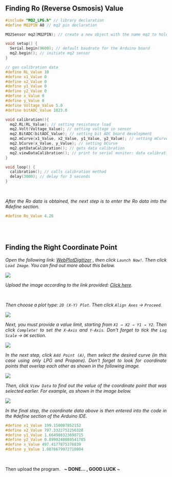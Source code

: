 ## Finding Ro (Reverse Osmosis) Value

```ino
#include "MQ2_LPG.h" // library declaration
#define MQ2PIN A0 // mq2 pin declaration

MQ2Sensor mq2(MQ2PIN); // create a new object with the name mq2 to hold the MQ2Sensor class

void setup() {
  Serial.begin(9600); // default baudrate for the Arduino board
  mq2.begin(); // initiate mq2 sensor
}

// gas calibration data
#define RL_Value 10
#define x1_Value 0
#define x2_Value 0
#define y1_Value 0
#define y2_Value 0
#define x_Value 0
#define y_Value 0
#define Voltage_Value 5.0
#define bitADC_Value 1023.0

void calibration(){
  mq2.RL(RL_Value); // setting resistance load
  mq2.Volt(Voltage_Value); // setting voltage in sensor
  mq2.BitADC(bitADC_Value); // setting bit ADC board development
  mq2.mCurve(x1_Value, x2_Value, y1_Value, y2_Value); // setting mCurve
  mq2.bCurve(x_Value, y_Value); // setting bCurve
  mq2.getDataCalibration(); // gets data calibration
  mq2.viewDataCalibration(); // print to serial monitor: data calibration
}

void loop() {
  calibration(); // calls calibration method
  delay(3000); // delay for 3 seconds
}
```

<br>

<div align="justify">
  
<i>After the Ro data is obtained, the next step is to enter the Ro data into the #define section.</i>

```ino
#define Ro_Value 4.26
```

<br><br>

## Finding the Right Coordinate Point

<i>Open the following link: <a href="https://automeris.io/WebPlotDigitizer/">WebPlotDigitizer</a> , then click ``` Launch Now! ```. Then click ``` Load Image ```. You can find out more about this below.</i>

<img src="https://user-images.githubusercontent.com/54527592/230691437-6e734c51-a1a1-499b-ab66-c18921d6f26b.jpg">

<i>Upload the image according to the link provided: <a href="https://github.com/devancakra/MQ2_LPG_Library/assets/54527592/ed1eb989-1353-4678-97be-7fc626425aa6">Click here</a>.</i>

<br>

<i>Then choose a plot type: ``` 2D (X-Y) Plot ```. Then click ``` Align Axes ``` → ``` Proceed ```.</i>

<img src="https://user-images.githubusercontent.com/54527592/230691665-0cfe7167-42a9-4b24-8cde-1571c080a7e2.jpg"><br>

<i>Next, you must provide a value limit, starting from ``` X1 → X2 → Y1 → Y2 ```. Then click ``` Complete! ``` to set the ``` X-Axis ``` and ``` Y-Axis ```. Don't forget to tick the ``` Log Scale ``` → ``` OK ``` section.</i>
  
<img src="https://user-images.githubusercontent.com/54527592/230692139-07392ab0-8119-4a60-ba9e-daa5cfeb4a01.jpg"><br>

<i>In the next step, click ``` Add Point (A) ```, then select the desired curve (in this case using only LPG and Propane). Don't forget to look for coordinate points that overlap each other as shown in the following image.</i>

<img src="https://user-images.githubusercontent.com/54527592/230692688-5fdb713c-d8e0-41e0-88d8-cb930f8af38b.jpg"><br>

<i>Then, click ``` View Data ``` to find out the value of the coordinate point that was selected earlier. For example, as shown in the image below.</i>

<img src="https://user-images.githubusercontent.com/54527592/230692817-40d2f148-5cd2-4255-9fd3-49a02a9cd3c9.jpg"><br>

<i>In the final step, the coordinate data above is then entered into the code in the #define section of the Arduino IDE.</i>

```ino
#define x1_Value 199.150007852152
#define x2_Value 797.3322752256328
#define y1_Value 1.664988323698715
#define y2_Value 0.8990240080541785
#define x_Value 497.4177875376839
#define y_Value 1.0876679972710004
```

<br>
  
  Then upload the program.&nbsp;&nbsp;&nbsp;<strong>~ DONE... , GOOD LUCK</strong> ~

</div>
